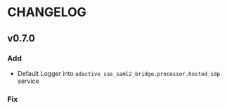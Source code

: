 # CHANGELOG

## v0.7.0

### Add
  - Default Logger into `adactive_sas_saml2_bridge.processor.hosted_idp` service

### Fix

